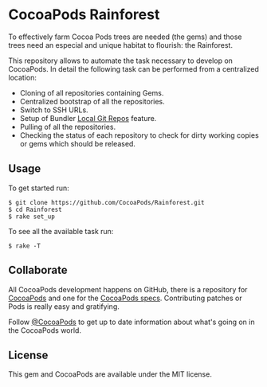 # CocoaPods Rainforest

To effectively farm Cocoa Pods trees are needed (the gems) and those trees need
an especial and unique habitat to flourish: the Rainforest.

This repository allows to automate the task necessary to develop on CocoaPods.
In detail the following task can be performed from a centralized location:

- Cloning of all repositories containing Gems.
- Centralized bootstrap of all the repositories.
- Switch to SSH URLs.
- Setup of Bundler [Local Git Repos] feature.
- Pulling of all the repositories.
- Checking the status of each repository to check for dirty working copies or
  gems which should be released.

[Local Git Repos]: http://bundler.io/v1.5/git.html


## Usage

To get started run:

```console
$ git clone https://github.com/CocoaPods/Rainforest.git
$ cd Rainforest
$ rake set_up
```

To see all the available task run:

```
$ rake -T
```

## Collaborate

All CocoaPods development happens on GitHub, there is a repository for
[CocoaPods](https://github.com/CocoaPods/CocoaPods) and one for the [CocoaPods
specs](https://github.com/CocoaPods/Specs). Contributing patches or Pods is
really easy and gratifying.

Follow [@CocoaPods](http://twitter.com/CocoaPods) to get up to date
information about what's going on in the CocoaPods world.

## License

This gem and CocoaPods are available under the MIT license.
